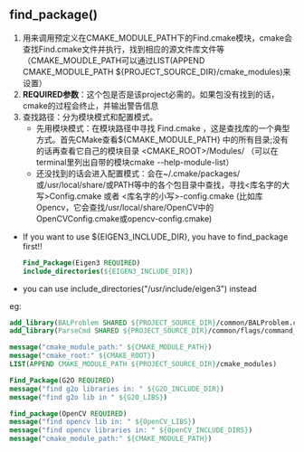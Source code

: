 ## find_package()
1. 用来调用预定义在CMAKE_MODULE_PATH下的Find<name>.cmake模块，cmake会查找Find<name>.cmake文件并执行，找到相应的源文件库文件等
（CMAKE_MOUDLE_PATH可以通过LIST(APPEND CMAKE_MODULE_PATH ${PROJECT_SOURCE_DIR}/cmake_modules)来设置）
2. **REQUIRED参数**：这个包是否是该project必需的。如果包没有找到的话，cmake的过程会终止，并输出警告信息
3. 查找路径：分为模块模式和配置模式。
   - 先用模块模式：在模块路径中寻找 Find<name>.cmake ，这是查找库的一个典型方式。首先CMake查看${CMAKE_MODULE_PATH} 中的所有目录;没有的话再查看它自己的模块目录 <CMAKE_ROOT>/Modules/
（可以在terminal里列出自带的模块cmake --help-module-list）
   - 还没找到的话会进入配置模式：会在~/.cmake/packages/或/usr/local/share/或PATH等中的各个包目录中查找，寻找<库名字的大写>Config.cmake 或者 <库名字的小写>-config.cmake (比如库Opencv，它会查找/usr/local/share/OpenCV中的OpenCVConfig.cmake或opencv-config.cmake)

- If you want to use ${EIGEN3_INCLUDE_DIR}, you have to find_package first!!
    ```cmake
    Find_Package(Eigen3 REQUIRED)
    include_directories(${EIGEN3_INCLUDE_DIR})
    ```
- you can use include_directories("/usr/include/eigen3") instead

eg:
```cmake
add_library(BALProblem SHARED ${PROJECT_SOURCE_DIR}/common/BALProblem.cpp)
add_library(ParseCmd SHARED ${PROJECT_SOURCE_DIR}/common/flags/command_args.cpp)

message("cmake_module_path:" ${CMAKE_MODULE_PATH})
message("cmake_root:" ${CMAKE_ROOT})
LIST(APPEND CMAKE_MODULE_PATH ${PROJECT_SOURCE_DIR}/cmake_modules)

Find_Package(G2O REQUIRED)
message("find g2o libraries in: " ${G2O_INCLUDE_DIR})
message("find g2o lib in " ${G2O_LIBS})

find_package(OpenCV REQUIRED)
message("find opencv lib in: " ${OpenCV_LIBS})
message("find opencv libraries in: " ${OpenCV_INCLUDE_DIRS})
message("cmake_module_path:" ${CMAKE_MODULE_PATH})
```